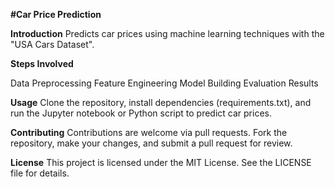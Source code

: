**#Car Price Prediction**



**Introduction**
Predicts car prices using machine learning techniques with the "USA Cars Dataset".


**Steps Involved**

Data Preprocessing
Feature Engineering
Model Building
Evaluation
Results



**Usage**
Clone the repository, install dependencies (requirements.txt), and run the Jupyter notebook or Python script to predict car prices.



**Contributing**
Contributions are welcome via pull requests. Fork the repository, make your changes, and submit a pull request for review.



**License**
This project is licensed under the MIT License. See the LICENSE file for details.
